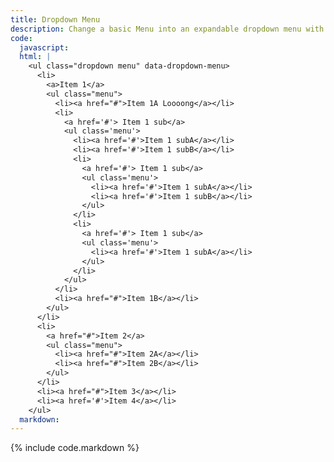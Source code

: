 ```yaml
---
title: Dropdown Menu
description: Change a basic Menu into an expandable dropdown menu with the Dropdown Menu plugin.
code:
  javascript:
  html: |
    <ul class="dropdown menu" data-dropdown-menu>
      <li>
        <a>Item 1</a>
        <ul class="menu">
          <li><a href="#">Item 1A Loooong</a></li>
          <li>
            <a href='#'> Item 1 sub</a>
            <ul class='menu'>
              <li><a href='#'>Item 1 subA</a></li>
              <li><a href='#'>Item 1 subB</a></li>
              <li>
                <a href='#'> Item 1 sub</a>
                <ul class='menu'>
                  <li><a href='#'>Item 1 subA</a></li>
                  <li><a href='#'>Item 1 subB</a></li>
                </ul>
              </li>
              <li>
                <a href='#'> Item 1 sub</a>
                <ul class='menu'>
                  <li><a href='#'>Item 1 subA</a></li>
                </ul>
              </li>
            </ul>
          </li>
          <li><a href="#">Item 1B</a></li>
        </ul>
      </li>
      <li>
        <a href="#">Item 2</a>
        <ul class="menu">
          <li><a href="#">Item 2A</a></li>
          <li><a href="#">Item 2B</a></li>
        </ul>
      </li>
      <li><a href="#">Item 3</a></li>
      <li><a href='#'>Item 4</a></li>
    </ul>
  markdown:
---
```

{% include code.markdown %}
